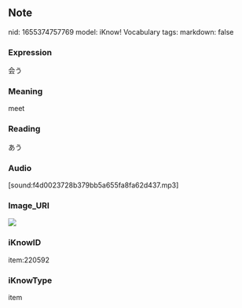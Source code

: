 ## Note
nid: 1655374757769
model: iKnow! Vocabulary
tags: 
markdown: false

### Expression
会う

### Meaning
meet

### Reading
あう

### Audio
[sound:f4d0023728b379bb5a655fa8fa62d437.mp3]

### Image_URI
<img src="7b9c1052f2692a9465f4a748eb7d53b5.jpg">

### iKnowID
item:220592

### iKnowType
item
